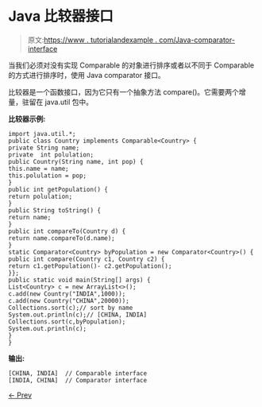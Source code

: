 # Java 比较器接口

> 原文:[https://www . tutorialandexample . com/Java-comparator-interface](https://www.tutorialandexample.com/java-comparator-interface)

当我们必须对没有实现 Comparable 的对象进行排序或者以不同于 Comparable 的方式进行排序时，使用 Java comparator 接口。

比较器是一个函数接口，因为它只有一个抽象方法 compare()。它需要两个增量，驻留在 java.util 包中。

**比较器示例:**

```
import java.util.*;
public class Country implements Comparable<Country> {
private String name;
private  int polulation;
public Country(String name, int pop) {
this.name = name;
this.polulation = pop;
}
public int getPopulation() {
return polulation;
}
public String toString() {
return name;
}
public int compareTo(Country d) {
return name.compareTo(d.name);
}
static Comparator<Country> byPopulation = new Comparator<Country>() {
public int compare(Country c1, Country c2) {
return c1.getPopulation()- c2.getPopulation();
}};
public static void main(String[] args) {
List<Country> c = new ArrayList<>();
c.add(new Country("INDIA",1000));
c.add(new Country("CHINA",20000));
Collections.sort(c);// sort by name
System.out.println(c);// [CHINA, INDIA]
Collections.sort(c,byPopulation);
System.out.println(c);
}
}
```

**输出:**

```
[CHINA, INDIA]  // Comparable interface
[INDIA, CHINA]  // Comparator interface
```

[← Prev](https://www.tutorialandexample.com/java-comparable-interface)